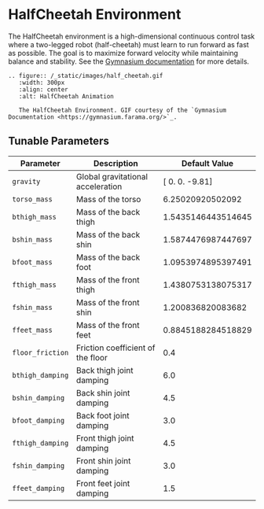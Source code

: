 # HalfCheetah Environment

The HalfCheetah environment is a high-dimensional continuous control task where a two-legged robot (half-cheetah) must learn to run forward as fast as possible. The goal is to maximize forward velocity while maintaining balance and stability. See the [Gymnasium documentation](https://gymnasium.farama.org/environments/mujoco/half_cheetah/) for more details.

```{eval-rst}
.. figure:: /_static/images/half_cheetah.gif
   :width: 300px
   :align: center
   :alt: HalfCheetah Animation

   The HalfCheetah Environment. GIF courtesy of the `Gymnasium Documentation <https://gymnasium.farama.org/>`_.
```

## Tunable Parameters

| Parameter | Description | Default Value |
|-----------|-------------|---------------|
| `gravity` | Global gravitational acceleration | [ 0.    0.   -9.81] |
| `torso_mass` | Mass of the torso | 6.25020920502092 |
| `bthigh_mass` | Mass of the back thigh | 1.5435146443514645 |
| `bshin_mass` | Mass of the back shin | 1.5874476987447697 |
| `bfoot_mass` | Mass of the back foot | 1.0953974895397491 |
| `fthigh_mass` | Mass of the front thigh | 1.4380753138075317 |
| `fshin_mass` | Mass of the front shin | 1.200836820083682 |
| `ffeet_mass` | Mass of the front feet | 0.8845188284518829 |
| `floor_friction` | Friction coefficient of the floor | 0.4 |
| `bthigh_damping` | Back thigh joint damping | 6.0 |
| `bshin_damping` | Back shin joint damping | 4.5 |
| `bfoot_damping` | Back foot joint damping | 3.0 |
| `fthigh_damping` | Front thigh joint damping | 4.5 |
| `fshin_damping` | Front shin joint damping | 3.0 |
| `ffeet_damping` | Front feet joint damping | 1.5 |

